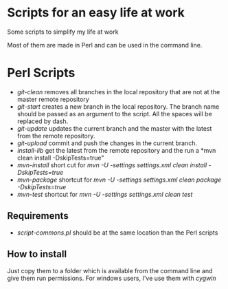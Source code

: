 # Scripts for an easy life at work
Some scripts to simplify my life at work

Most of them are made in Perl and can be used in the command line.

# Perl Scripts

* *git-clean* removes all branches in the local repository that are not at the master remote repository
* *git-start* creates a new branch in the local repository. The branch name should be passed as an argument to the script. All the spaces will be replaced by dash.
* *git-update* updates the current branch and the master with the latest from the remote repository.
* *git-upload* commit and push the changes in the current branch.
* *install-lib* get the latest from the remote repository and the run a *mvn clean install -DskipTests=true"
* *mvn-install* short cut for *mvn -U -settings settings.xml clean install -DskipTests=true*
* *mvn-package* shortcut for *mvn -U -settings settings.xml clean package -DskipTests=true*
* *mvn-test* shortcut for *mvn -U -settings settings.xml clean test*

## Requirements

* *script-commons.pl* should be at the same location than the Perl scripts

## How to install

Just copy them to a folder which is available from the command line and give them run permissions.
For windows users, I've use them with *cygwin*